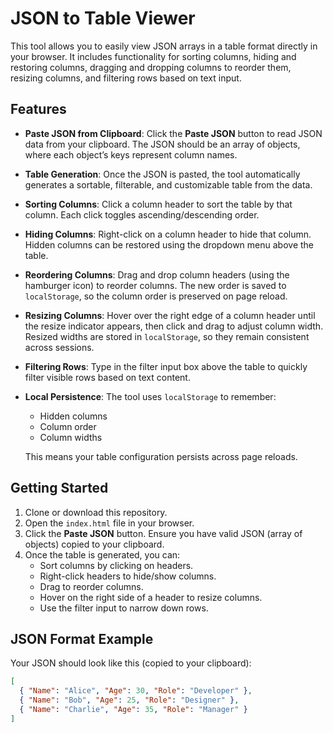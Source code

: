 # JSON to Table Viewer

This tool allows you to easily view JSON arrays in a table format directly in your browser. It includes functionality for sorting columns, hiding and restoring columns, dragging and dropping columns to reorder them, resizing columns, and filtering rows based on text input.

## Features

- **Paste JSON from Clipboard**: Click the **Paste JSON** button to read JSON data from your clipboard. The JSON should be an array of objects, where each object’s keys represent column names.
  
- **Table Generation**: Once the JSON is pasted, the tool automatically generates a sortable, filterable, and customizable table from the data.

- **Sorting Columns**: Click a column header to sort the table by that column. Each click toggles ascending/descending order.

- **Hiding Columns**: Right-click on a column header to hide that column. Hidden columns can be restored using the dropdown menu above the table.

- **Reordering Columns**: Drag and drop column headers (using the hamburger icon) to reorder columns. The new order is saved to `localStorage`, so the column order is preserved on page reload.

- **Resizing Columns**: Hover over the right edge of a column header until the resize indicator appears, then click and drag to adjust column width. Resized widths are stored in `localStorage`, so they remain consistent across sessions.

- **Filtering Rows**: Type in the filter input box above the table to quickly filter visible rows based on text content.

- **Local Persistence**: The tool uses `localStorage` to remember:
  - Hidden columns
  - Column order
  - Column widths

  This means your table configuration persists across page reloads.

## Getting Started

1. Clone or download this repository.
2. Open the `index.html` file in your browser.
3. Click the **Paste JSON** button. Ensure you have valid JSON (array of objects) copied to your clipboard.
4. Once the table is generated, you can:
   - Sort columns by clicking on headers.
   - Right-click headers to hide/show columns.
   - Drag to reorder columns.
   - Hover on the right side of a header to resize columns.
   - Use the filter input to narrow down rows.

## JSON Format Example

Your JSON should look like this (copied to your clipboard):

```json
[
  { "Name": "Alice", "Age": 30, "Role": "Developer" },
  { "Name": "Bob", "Age": 25, "Role": "Designer" },
  { "Name": "Charlie", "Age": 35, "Role": "Manager" }
]
